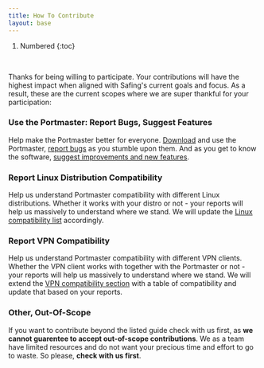 ```yaml
---
title: How To Contribute
layout: base
---
```


1. Numbered
{:toc}

<br/>

Thanks for being willing to participate. Your contributions will have the highest impact when aligned with Safing's current goals and focus. As a result, these are the current scopes where we are super thankful for your participation:

### Use the Portmaster: Report Bugs, Suggest Features

Help make the Portmaster better for everyone. [Download](https://safing.io/portmaster/#downloads) and use the Portmaster, [report bugs](https://github.com/safing/portmaster/issues/new?template=bug-report.md) as you stumble upon them. And as you get to know the software, [suggest improvements and new features](https://github.com/safing/portmaster/issues/new?template=feature.md).

### Report Linux Distribution Compatibility

Help us understand Portmaster compatibility with different Linux distributions. Whether it works with your distro or not - your reports will help us massively to understand where we stand. We will update the [Linux compatibility list](../install/linux#compatibility) accordingly.

### Report VPN Compatibility

Help us understand Portmaster compatibility with different VPN clients. Whether the VPN client works with together with the Portmaster or not - your reports will help us massively to understand where we stand. We will extend the [VPN compatibility section](../install/status/vpn-compatibility) with a table of compatibility and update that based on your reports.

### Other, Out-Of-Scope

If you want to contribute beyond the listed guide check with us first, as **we cannot guarentee to accept out-of-scope contributions**. We as a team have limited resources and do not want your precious time and effort to go to waste. So please, **check with us first**.
